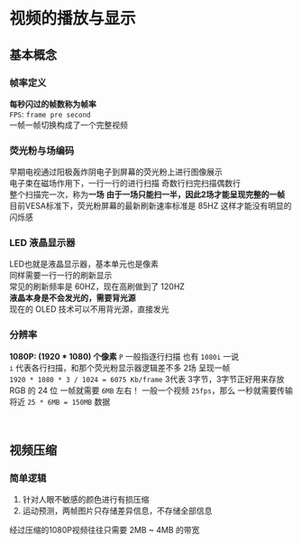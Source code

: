 # 视频的播放与显示

## 基本概念

### 帧率定义

**每秒闪过的帧数称为帧率**  
`FPS`: `frame pre second`  
一帧一帧切换构成了一个完整视频  

### 荧光粉与场编码
早期电视通过阳极轰炸阴电子到屏幕的荧光粉上进行图像展示  
电子束在磁场作用下，一行一行的进行扫描
奇数行扫完扫描偶数行  
整个扫描完一次，称为**一场**
**由于一场只能扫一半，因此2场才能呈现完整的一帧**
目前VESA标准下，荧光粉屏幕的最新刷新速率标准是 85HZ 这样才能没有明显的闪烁感  

### LED 液晶显示器
LED也就是液晶显示器，基本单元也是像素  
同样需要一行一行的刷新显示  
常见的刷新频率是 60HZ，现在高刷做到了 120HZ  
**液晶本身是不会发光的，需要背光源**  
现在的 OLED 技术可以不用背光源，直接发光
  
### 分辨率
**1080P: (1920 * 1080) 个像素**
`P` 一般指逐行扫描
也有 `1080i` 一说  
`i` 代表各行扫描，和那个荧光粉显示器逻辑差不多 2场 呈现一帧  
`1920 * 1080 * 3 / 1024 = 6075 Kb/frame`
3代表 3字节，3字节正好用来存放 RGB 的 24 位
一帧就需要 `6MB` 左右！
一般一个视频 `25fps`，那么 一秒就需要传输 将近 `25 * 6MB = 150MB` 数据

<br>

## 视频压缩  

### 简单逻辑
1. 针对人眼不敏感的颜色进行有损压缩  
2. 运动预测，两帧图片只存储差异信息，不存储全部信息  

经过压缩的1080P视频往往只需要 2MB ~ 4MB 的带宽




